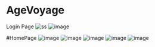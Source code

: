 # AgeVoyage

Login Page
![ss](https://github.com/user-attachments/assets/1dfecdf4-09bd-46c6-84cd-016641871e10)
![image](https://github.com/user-attachments/assets/48875771-a750-41a4-ae37-97ffabd93533)

#HomePage
![image](https://github.com/user-attachments/assets/98e16157-ebab-45f5-aece-958a2141bd76)
![image](https://github.com/user-attachments/assets/27aa939c-83a5-4e9e-bfe9-c08d766d59f0)
![image](https://github.com/user-attachments/assets/209b89d0-a914-4638-bda2-17469cd176bc)
![image](https://github.com/user-attachments/assets/941b76b8-15fc-4364-ba1c-d8ea4ff4e5c7)
![image](https://github.com/user-attachments/assets/70bc41a2-ef10-4079-bee0-9d02bbcdc537)






